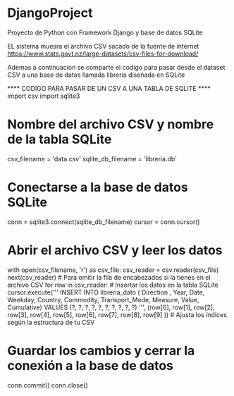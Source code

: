 # DjangoProject
Proyecto de Python con Framework Django y base de datos SQLite

EL sistema muesra el archivo CSV sacado de la fuente de internet https://www.stats.govt.nz/large-datasets/csv-files-for-download/

Ademas a continuacion se comparte el codigo para pasar desde el dataset CSV a una base de datos llamada libreria diseñada en SQLite

**** CODIGO PARA PASAR DE UN CSV A UNA TABLA DE SQLITE ****
import csv
import sqlite3

# Nombre del archivo CSV y nombre de la tabla SQLite
csv_filename = 'data.csv'
sqlite_db_filename = 'libreria.db'

# Conectarse a la base de datos SQLite
conn = sqlite3.connect(sqlite_db_filename)
cursor = conn.cursor()

# Abrir el archivo CSV y leer los datos
with open(csv_filename, 'r') as csv_file:
    csv_reader = csv.reader(csv_file)
    next(csv_reader)  # Para omitir la fila de encabezados si la tienes en el archivo CSV
    for row in csv_reader:
        # Insertar los datos en la tabla SQLite
        cursor.execute('''
            INSERT INTO libreria_dato ( Direction , Year, Date, Weekday, Country, Commodity, Transport_Mode, Measure, Value, Cumulative)
            VALUES (?, ?, ?, ?, ?, ?, ?, ?, ?, ?)
        ''', (row[0], row[1], row[2], row[3], row[4], row[5], row[6], row[7], row[8], row[9] ))  # Ajusta los índices según la estructura de tu CSV

# Guardar los cambios y cerrar la conexión a la base de datos
conn.commit()
conn.close()
